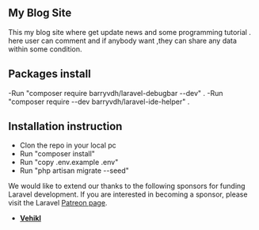 
## My Blog Site

This my blog site where get update news and some programming tutorial . here user can comment and if anybody want ,they can share any data within some condition.

## Packages install

-Run "composer require barryvdh/laravel-debugbar --dev" .
-Run "composer require --dev barryvdh/laravel-ide-helper" .



## Installation instruction 

- Clon the repo in your local pc
- Run "composer install"
- Run "copy .env.example .env"
- Run "php artisan migrate --seed"







We would like to extend our thanks to the following sponsors for funding Laravel development. If you are interested in becoming a sponsor, please visit the Laravel [Patreon page](https://patreon.com/taylorotwell).

- **[Vehikl](https://vehikl.com/)**



